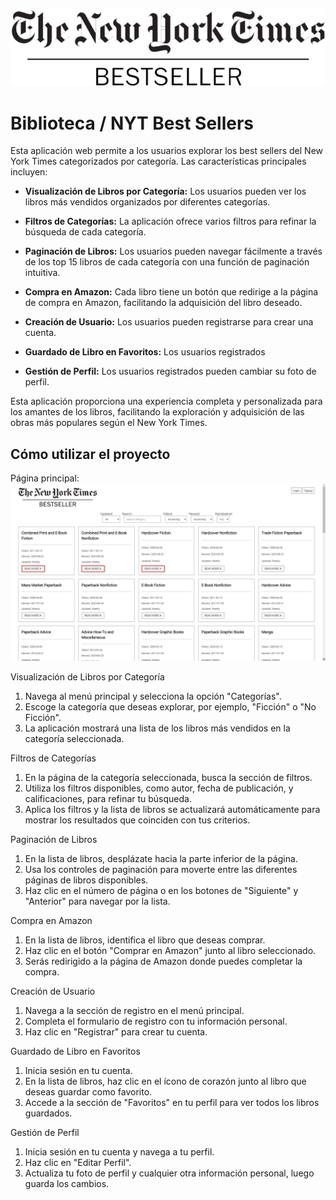![NYTBestSellersImg](./assets/readme/nyytbestsellerswbg.png)
# Biblioteca / NYT Best Sellers

Esta aplicación web permite a los usuarios explorar los best sellers del New York Times categorizados por categoría. Las características principales incluyen:

* **Visualización de Libros por Categoría:** Los usuarios pueden ver los libros más vendidos organizados por diferentes categorías.

* **Filtros de Categorías:** La aplicación ofrece varios filtros para refinar la búsqueda de cada categoría.

* **Paginación de Libros:** Los usuarios pueden navegar fácilmente a través de los top 15 libros de cada categoría con una función de paginación intuitiva.

* **Compra en Amazon:** Cada libro tiene un botón que redirige a la página de compra en Amazon, facilitando la adquisición del libro deseado.

* **Creación de Usuario:** Los usuarios pueden registrarse para crear una cuenta.

* **Guardado de Libro en Favoritos:** Los usuarios registrados

* **Gestión de Perfil:** Los usuarios registrados pueden cambiar su foto de perfil.

Esta aplicación proporciona una experiencia completa y personalizada para los amantes de los libros, facilitando la exploración y adquisición de las obras más populares según el New York Times.

## Cómo utilizar el proyecto

Página principal:
![sc1](./assets/readme/sc1.png)

Visualización de Libros por Categoría
1) Navega al menú principal y selecciona la opción "Categorías".
2) Escoge la categoría que deseas explorar, por ejemplo, "Ficción" o "No Ficción".
3) La aplicación mostrará una lista de los libros más vendidos en la categoría seleccionada.

Filtros de Categorías
1) En la página de la categoría seleccionada, busca la sección de filtros.
2) Utiliza los filtros disponibles, como autor, fecha de publicación, y calificaciones, para refinar tu búsqueda.
3) Aplica los filtros y la lista de libros se actualizará automáticamente para mostrar los resultados que coinciden con tus criterios.

Paginación de Libros
1) En la lista de libros, desplázate hacia la parte inferior de la página.
2) Usa los controles de paginación para moverte entre las diferentes páginas de libros disponibles.
3) Haz clic en el número de página o en los botones de "Siguiente" y "Anterior" para navegar por la lista.

Compra en Amazon
1) En la lista de libros, identifica el libro que deseas comprar.
2) Haz clic en el botón "Comprar en Amazon" junto al libro seleccionado.
3) Serás redirigido a la página de Amazon donde puedes completar la compra.

Creación de Usuario
1) Navega a la sección de registro en el menú principal.
2) Completa el formulario de registro con tu información personal.
3) Haz clic en "Registrar" para crear tu cuenta.

Guardado de Libro en Favoritos
1) Inicia sesión en tu cuenta.
2) En la lista de libros, haz clic en el ícono de corazón junto al libro que deseas guardar como favorito.
3) Accede a la sección de "Favoritos" en tu perfil para ver todos los libros guardados.

Gestión de Perfil
1) Inicia sesión en tu cuenta y navega a tu perfil.
2) Haz clic en "Editar Perfil".
3) Actualiza tu foto de perfil y cualquier otra información personal, luego guarda los cambios.
